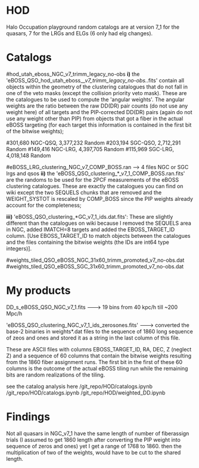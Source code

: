 # HOD
Halo Occupation playground
 random catalogs are at version 7_1 for the quasars, 7 for the LRGs and ELGs (6 only had elg changes).

# Catalogs
 
 #hod_utah_eboss_NGC_v7_trimm_legacy_no-obs
**i)** the 'eBOSS_QSO_hod_utah_eboss_*_v7_trimm_legacy_no-obs.*.fits' contain all objects within the geometry of the clustering catalogues that do not fall in one of the veto masks (except the collision priority veto mask). These are the catalogues to be used to compute the 'angular weights'. The angular weights are the ratio between the raw DD(DR) pair counts (do not use any weight here) of all targets and the PIP-corrected DD(DR) pairs (again do not use any weight other than PIP) from objects that got a fiber in the actual eBOSS targeting (for each target this information is contained in the first bit of the bitwise weights);
 
#301,680 NGC-QSQ, 3,377,232 Random
#203,194 SGC-QSO, 2,712,291 Random
#149,416 NGC-LRG, 4,397,705 Random
#115,969 SGC-LRG, 4,018,148 Random


#eBOSS_LRG_clustering_NGC_v7_COMP_BOSS.ran  --> 4 files NGC or SGC lrgs and qsos
**ii)** the 'eBOSS_QSO_clustering_*_v7_1_COMP_BOSS.ran.fits' are the randoms to be used for the 2PCF measurements of the eBOSS clustering catalogues. These are exactly the catalogues you can find on wiki except the two SEQUELS chunks that are removed and the WEIGHT_SYSTOT is rescaled by COMP_BOSS since the PIP weights already account for the completeness;

**iii)** 'eBOSS_QSO_clustering_*GC_v7_1_ids.dat.fits': These are slightly different than the catalogues on wiki because I removed the SEQUELS area in NGC, added IMATCH=8 targets and added the EBOSS_TARGET_ID column. [Use EBOSS_TARGET_ID to match objects between the catalogues and the files containing the bitwise weights (the IDs are int64 type integers)].


 #weights_tiled_QSO_eBOSS_NGC_31x60_trimm_promoted_v7_no-obs.dat
 #weights_tiled_QSO_eBOSS_SGC_31x60_trimm_promoted_v7_no-obs.dat
 
 # My products
  DD_s_eBOSS_QSO_NGC_v7_1.fits ---> 19 bins from 40 kpc/h till ~200 Mpc/h

  'eBOSS_QSO_clustering_NGC_v7_1_ids_zerosones.fits' ---> converted the base-2 binaries in weights*.dat files to the sequence of 1860 long sequence of zeos and ones and stored it as a string in the last column of this file. 

 
  These are ASCII files with columns EBOSS_TARGET_ID, RA, DEC, Z (neglect Z) and a sequence of 60 columns that contain the bitwise weights resulting from the 1860 fiber assignment runs. The first bit in the first of these 60 columns is the outcome of the actual eBOSS tiling run while the remaining bits are random realizations of the tiling. 


see the catalog analysis here /git_repo/HOD/catalogs.ipynb
/git_repo/HOD/catalogs.ipynb
/git_repo/HOD/weighted_DD.ipynb

# Findings
Not all quasars in NGC_v7_1 have the same length of number of fiberassign trials (I assumed to get 1860 length after converting the PIP weight into sequence of zeros and ones) yet I get a range of 1768 to 1860. then the multiplication of two of the weights, would have to be cut to the shared length.



